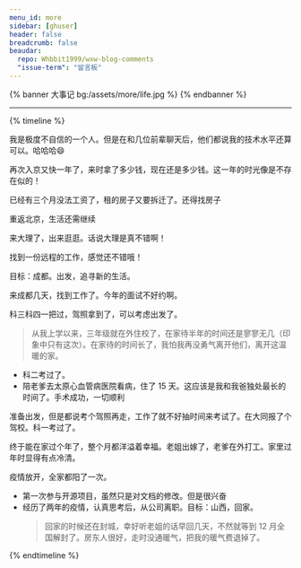 ```yaml
---
menu_id: more
sidebar: [ghuser]
header: false
breadcrumb: false
beaudar:
  repo: Whbbit1999/wxw-blog-comments
  "issue-term": "留言板"
---
```


{% banner 大事记 bg:/assets/more/life.jpg %}
{% endbanner %}

---

{% timeline %}


<!-- node 2024 年 09月29  -->
我是极度不自信的一个人。但是在和几位前辈聊天后，他们都说我的技术水平还算可以。哈哈哈😄

<!-- node 2024 年 09月20  -->
再次入京又快一年了，来时拿了多少钱，现在还是多少钱。这一年的时光像是不存在似的！

<!-- node 2024 年 3月  -->

已经有三个月没法工资了，租的房子又要拆迁了。还得找房子

<!-- node 2023 年 10 月 -->

重返北京，生活还需继续

<!-- node 2023 年 7 月 -->

来大理了，出来逛逛。话说大理是真不错啊！

找到一份远程的工作，感觉还不错哦！

<!-- node 2023 年 5 月 -->

目标：成都。出发，追寻新的生活。

来成都几天，找到工作了。今年的面试不好约啊。

<!-- node 2023 年 4 月 -->

科三科四一把过，驾照拿到了，可以考虑出发了。

> 从我上学以来，三年级就在外住校了，在家待半年的时间还是寥寥无几（印象中只有这次）。在家待的时间长了，我怕我再没勇气离开他们，离开这温暖的家。

<!-- node 2023 年 3 月 -->

- 科二考过了。
- 陪老爹去太原心血管病医院看病，住了 15 天。这应该是我和我爸独处最长的时间了。手术成功，一切顺利

<!-- node 2023 年 2 月 -->

准备出发，但是都说考个驾照再走，工作了就不好抽时间来考试了。在大同报了个驾校。科一考过了。

<!-- node 2023 年 1 月 -->

终于能在家过个年了，整个月都洋溢着幸福。老姐出嫁了，老爹在外打工。家里过年时显得有点冷清。

<!-- node 2022 年 12 月 -->

疫情放开，全家都阳了一次。

<!-- node 2022 年 11 月 -->

- 第一次参与开源项目，虽然只是对文档的修改。但是很兴奋
- 经历了两年的疫情，认真思考后，从公司离职。目标：山西，回家。
  > 回家的时候还在封城，幸好听老姐的话早回几天，不然就等到 12 月全国解封了。房东人很好，走时没通暖气，把我的暖气费退掉了。

{% endtimeline %}
